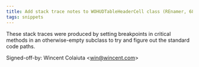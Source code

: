 ```yaml
---
title: Add stack trace notes to WOHUDTableHeaderCell class (REnamer, 68eb428)
tags: snippets
---
```


These stack traces were produced by setting breakpoints in critical methods in an otherwise-empty subclass to try and figure out the standard code paths.

Signed-off-by: Wincent Colaiuta &lt;win@wincent.com&gt;

